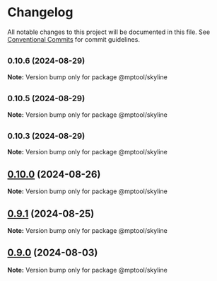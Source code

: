 # Changelog

All notable changes to this project will be documented in this file. See [Conventional Commits](https://conventionalcommits.org) for commit guidelines.

## <small>0.10.6 (2024-08-29)</small>

**Note:** Version bump only for package @mptool/skyline

## <small>0.10.5 (2024-08-29)</small>

**Note:** Version bump only for package @mptool/skyline

## <small>0.10.3 (2024-08-29)</small>

**Note:** Version bump only for package @mptool/skyline

## [0.10.0](https://github.com/miniapp-tool/mptool/compare/v0.9.1...v0.10.0) (2024-08-26)

**Note:** Version bump only for package @mptool/skyline

## [0.9.1](https://github.com/miniapp-tool/mptool/compare/v0.9.0...v0.9.1) (2024-08-25)

**Note:** Version bump only for package @mptool/skyline

## [0.9.0](https://github.com/miniapp-tool/mptool/compare/v0.8.6...v0.9.0) (2024-08-03)

**Note:** Version bump only for package @mptool/skyline
